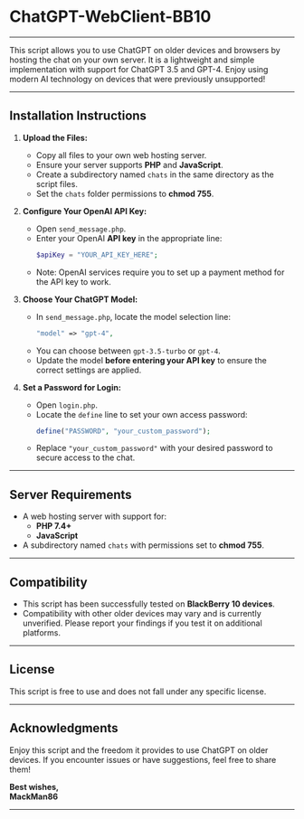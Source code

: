 # ChatGPT-WebClient-BB10
---

This script allows you to use ChatGPT on older devices and browsers by hosting the chat on your own server. It is a lightweight and simple implementation with support for ChatGPT 3.5 and GPT-4. Enjoy using modern AI technology on devices that were previously unsupported!

---

## Installation Instructions

1. **Upload the Files:**
   - Copy all files to your own web hosting server.
   - Ensure your server supports **PHP** and **JavaScript**.
   - Create a subdirectory named `chats` in the same directory as the script files.
   - Set the `chats` folder permissions to **chmod 755**.

2. **Configure Your OpenAI API Key:**
   - Open `send_message.php`.
   - Enter your OpenAI **API key** in the appropriate line:
     ```php
     $apiKey = "YOUR_API_KEY_HERE";
     ```
   - Note: OpenAI services require you to set up a payment method for the API key to work.

3. **Choose Your ChatGPT Model:**
   - In `send_message.php`, locate the model selection line:
     ```php
     "model" => "gpt-4",
     ```
   - You can choose between `gpt-3.5-turbo` or `gpt-4`. 
   - Update the model **before entering your API key** to ensure the correct settings are applied.

4. **Set a Password for Login:**
   - Open `login.php`.
   - Locate the `define` line to set your own access password:
     ```php
     define("PASSWORD", "your_custom_password");
     ```
   - Replace `"your_custom_password"` with your desired password to secure access to the chat.

---

## Server Requirements

- A web hosting server with support for:
  - **PHP 7.4+**
  - **JavaScript**
- A subdirectory named `chats` with permissions set to **chmod 755**.

---

## Compatibility

- This script has been successfully tested on **BlackBerry 10 devices**.
- Compatibility with other older devices may vary and is currently unverified. Please report your findings if you test it on additional platforms.

---

## License

This script is free to use and does not fall under any specific license.

---

## Acknowledgments

Enjoy this script and the freedom it provides to use ChatGPT on older devices. If you encounter issues or have suggestions, feel free to share them!

**Best wishes,  
MackMan86**

---

